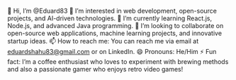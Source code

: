 👋 Hi, I’m @Eduard83
👀 I’m interested in web development, open-source projects, and AI-driven technologies.
🌱 I’m currently learning React.js, Node.js, and advanced Java programming.
💞️ I’m looking to collaborate on open-source web applications, machine learning projects, and innovative startup ideas.
📫 How to reach me: You can reach me via email at eduardshahu83@gmail.com or on LinkedIn.
😄 Pronouns: He/Him
⚡ Fun fact: I’m a coffee enthusiast who loves to experiment with brewing methods and also a passionate gamer who enjoys retro video games!


<!---
Eduard83/Eduard83 is a ✨ special ✨ repository because its `README.md` (this file) appears on your GitHub profile.
You can click the Preview link to take a look at your changes.
--->
